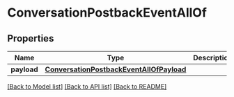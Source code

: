 # ConversationPostbackEventAllOf

## Properties
Name | Type | Description | Notes
------------ | ------------- | ------------- | -------------
**payload** | [**ConversationPostbackEventAllOfPayload**](ConversationPostbackEventAllOfPayload.md) |  | [optional] 

[[Back to Model list]](../README.md#documentation-for-models) [[Back to API list]](../README.md#documentation-for-api-endpoints) [[Back to README]](../README.md)


